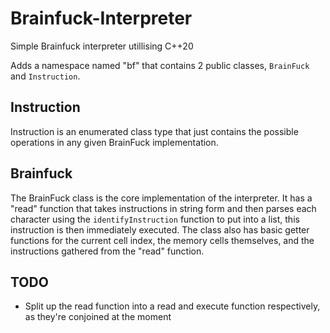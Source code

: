 # Brainfuck-Interpreter
Simple Brainfuck interpreter utillising C++20

Adds a namespace named "bf" that contains 2 public classes, `BrainFuck` and `Instruction`.

## Instruction
Instruction is an enumerated class type that just contains the possible operations in any given BrainFuck implementation.

## Brainfuck
The BrainFuck class is the core implementation of the interpreter. It has a "read" function that takes instructions in string form and then parses each character using the `identifyInstruction` function to put into a list, this instruction is then immediately executed. The class also has basic getter functions for the current cell index, the memory cells themselves, and the instructions gathered from the "read" function.

## TODO
- Split up the read function into a read and execute function respectively, as they're conjoined at the moment
